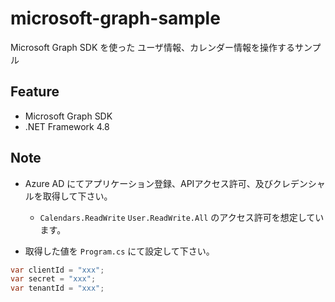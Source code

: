 # microsoft-graph-sample
Microsoft Graph SDK を使った ユーザ情報、カレンダー情報を操作するサンプル

## Feature
- Microsoft Graph SDK
- .NET Framework 4.8

## Note
- Azure AD にてアプリケーション登録、APIアクセス許可、及びクレデンシャルを取得して下さい。
  - `Calendars.ReadWrite` `User.ReadWrite.All` のアクセス許可を想定しています。

- 取得した値を `Program.cs` にて設定して下さい。
```cs
var clientId = "xxx";
var secret = "xxx";
var tenantId = "xxx";
```

